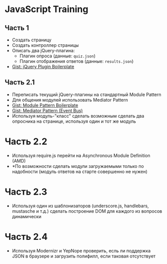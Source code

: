 # JavaScript Training

## Часть 1

- Создать страницу
- Создать контроллер страницы
- Описать два jQuery-плагина:
    - Плагин опроса (данные: `quiz.json`)
    - Плагин отображения ответов (данные: `results.json`)
- [Gist: jQuery Plugin Boilerplate](https://gist.github.com/pukhalski/5590391)

## Часть 2.1

- Переписать текущий jQuery-плагины на стандартный Module Pattern
- Для общения модулей использовать Mediator Pattern
- [Gist: Module Pattern Boilerplate](https://gist.github.com/pukhalski/5590920)
- [Gist: Mediator Pattern (Event Bus)](https://gist.github.com/pukhalski/5590943)
- Используя модуль-"класс" сделать возможным сделать два опросника на странице, используя один и тот же модуль

# Часть 2.2

- Используя require.js перейти на Asynchronous Module Definition (AMD)
- *По возможности сделать модули загружаемыми только по надобности (модуль ответов на старте совершенно не нужен)

# Часть 2.3

- Используя один из шаблонизаторов (underscore.js, handlebars, mustasche и т.д.) сделать построение DOM для каждого из вопросов динамически

# Часть 2.4

- Используя Modernizr и YepNope проверить, есль ли поддержка JSON в браузере и загрузить полифилл, если таковая отсутствует